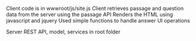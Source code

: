 Client code is in wwwroot/js/site.js
  Client retrieves passage and question data from the server using the passage API
  Renders the HTML using javascript and jquery
  Used simple functions to handle answer UI operations
  
Server REST API, model, services in root folder

